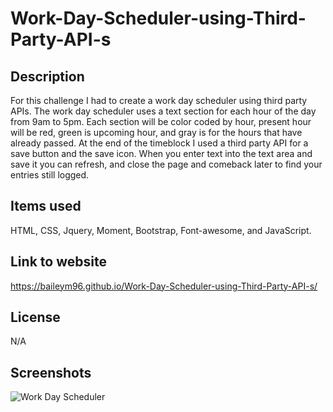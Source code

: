 # Work-Day-Scheduler-using-Third-Party-API-s

## Description

For this challenge I had to create a work day scheduler using third party APIs. The work day scheduler uses a text section for each hour of the day from 9am to 5pm. Each section will be color coded by hour, present hour will be red, green is upcoming hour, and gray is for the hours that have already passed. At the end of the timeblock 
I used a third party API for a save button and the save icon. When you enter text into the text area and save it you can refresh, and close the page and comeback later to find your entries still logged.

## Items used

HTML, CSS, Jquery, Moment, Bootstrap, Font-awesome, and JavaScript.

## Link to website

https://baileym96.github.io/Work-Day-Scheduler-using-Third-Party-API-s/

## License

N/A

## Screenshots

![Work Day Scheduler](https://user-images.githubusercontent.com/108101478/196822226-af83dedb-6189-4b41-b413-486366c726aa.JPG)
